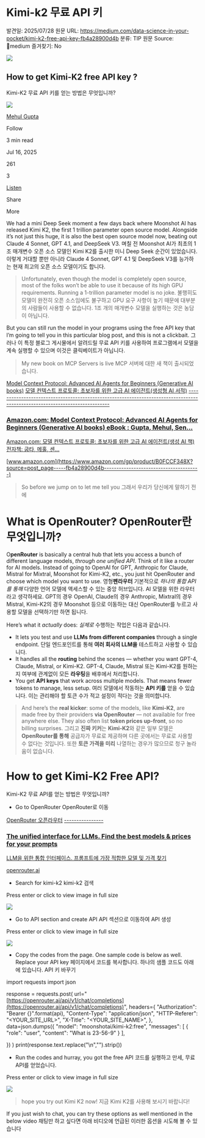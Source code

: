 # Kimi-k2 무료 API 키

발견일: 2025/07/28
원문 URL: https://medium.com/data-science-in-your-pocket/kimi-k2-free-api-key-fb4a28900d4b
분류: TIP
원문 Source: 🔗medium
즐겨찾기: No

![](https://miro.medium.com/v2/resize:fit:1200/1*kmdPBm_FAzulvRDdztsP6Q.png)

## How to get Kimi-K2 free API key ?
Kimi-K2 무료 API 키를 얻는 방법은 무엇입니까?

![](https://miro.medium.com/v2/resize:fill:64:64/1*vyvhK_h4zA05mg_Y-n2qBA.jpeg)

[Mehul Gupta](https://medium.com/@mehulgupta_7991?source=post_page---byline--fb4a28900d4b---------------------------------------)

Follow

3 min read

Jul 16, 2025

261

3

[Listen](https://medium.com/plans?dimension=post_audio_button&postId=fb4a28900d4b&source=upgrade_membership---post_audio_button-----------------------------------------)

Share

More

We had a mini Deep Seek moment a few days back where Moonshot AI has released Kimi K2, the first 1 trillion parameter open source model. Alongside it’s not just this huge, it is also the best open source model now, beating out Claude 4 Sonnet, GPT 4.1, and DeepSeek V3.
며칠 전 Moonshot AI가 최초의 1조 매개변수 오픈 소스 모델인 Kimi K2를 출시한 미니 Deep Seek 순간이 있었습니다. 이렇게 거대할 뿐만 아니라 Claude 4 Sonnet, GPT 4.1 및 DeepSeek V3를 능가하는 현재 최고의 오픈 소스 모델이기도 합니다.

> Unfortunately, even though the model is completely open source, most of the folks won’t be able to use it because of its high GPU requirements. Running a 1-trillion parameter model is no joke.
불행히도 모델이 완전히 오픈 소스임에도 불구하고 GPU 요구 사항이 높기 때문에 대부분의 사람들이 사용할 수 없습니다. 1조 개의 매개변수 모델을 실행하는 것은 농담이 아닙니다.
> 

But you can still run the model in your programs using the free API key that I’m going to tell you in this particular blog post, and this is not a clickbait.
그러나 이 특정 블로그 게시물에서 알려드릴 무료 API 키를 사용하여 프로그램에서 모델을 계속 실행할 수 있으며 이것은 클릭베이트가 아닙니다.

> My new book on MCP Servers is live
MCP 서버에 대한 새 책이 출시되었습니다.
> 

[Model Context Protocol: Advanced AI Agents for Beginners (Generative AI books)](https://www.amazon.com/gp/product/B0FCCF348X?source=post_page-----fb4a28900d4b---------------------------------------)
[모델 컨텍스트 프로토콜: 초보자를 위한 고급 AI 에이전트(생성형 AI 서적)](https://www.amazon.com/gp/product/B0FCCF348X?source=post_page-----fb4a28900d4b---------------------------------------)
[----------------------------------------------------------------------------------------------------------------------------](https://www.amazon.com/gp/product/B0FCCF348X?source=post_page-----fb4a28900d4b---------------------------------------)

### [Amazon.com: Model Context Protocol: Advanced AI Agents for Beginners (Generative AI books) eBook : Gupta, Mehul, Sen…](https://www.amazon.com/gp/product/B0FCCF348X?source=post_page-----fb4a28900d4b---------------------------------------)

[Amazon.com: 모델 컨텍스트 프로토콜: 초보자를 위한 고급 AI 에이전트(생성 AI 책) 전자책: 굽타, 메훌, 센...](https://www.amazon.com/gp/product/B0FCCF348X?source=post_page-----fb4a28900d4b---------------------------------------)

[www.amazon.com](https://www.amazon.com/gp/product/B0FCCF348X?source=post_page-----fb4a28900d4b---------------------------------------)

> So before we jump on to let me tell you
그래서 우리가 당신에게 말하기 전에
> 

# What is OpenRouter? OpenRouter란 무엇입니까?

O**penRouter** is basically a central hub that lets you access a bunch of different language models, *through one unified API*. Think of it like a router for AI models. Instead of going to OpenAI for GPT, Anthropic for Claude, Mistral for Mixtral, Moonshot for Kimi-K2, etc., you just hit OpenRouter and choose which model you want to use.
영형**펜라우터** 기본적으로 *하나의 통합 API를 통해* 다양한 언어 모델에 액세스할 수 있는 중앙 허브입니다. AI 모델을 위한 라우터라고 생각하세요. GPT의 경우 OpenAI, Claude의 경우 Anthropic, Mixtral의 경우 Mistral, Kimi-K2의 경우 Moonshot 등으로 이동하는 대신 OpenRouter를 누르고 사용할 모델을 선택하기만 하면 됩니다.

Here’s what it *actually* does:
*실제로* 수행하는 작업은 다음과 같습니다.

- It lets you test and use **LLMs from different companies** through a single endpoint.
단일 엔드포인트를 통해 **여러 회사의 LLM을** 테스트하고 사용할 수 있습니다.
- It handles all the **routing** behind the scenes — whether you want GPT-4, Claude, Mistral, or Kimi-K2.
GPT-4, Claude, Mistral 또는 Kimi-K2를 원하는지 여부에 관계없이 모든 **라우팅**을 배후에서 처리합니다.
- You get **API keys** that work across multiple models. That means fewer tokens to manage, less setup.
여러 모델에서 작동하는 **API 키를** 얻을 수 있습니다. 이는 관리해야 할 토큰 수가 적고 설정이 적다는 것을 의미합니다.

> And here’s the **real kicker**: some of the models, like **Kimi-K2**, are made free by their providers **via OpenRouter** — not available for free anywhere else. They also often list **token prices up-front**, so no billing surprises.
그리고 **진짜 키커**는 **Kimi-K2**와 같은 일부 모델은 **OpenRouter를 통해** 공급자가 무료로 제공하며 다른 곳에서는 무료로 사용할 수 없다는 것입니다. 또한 **토큰 가격을 미리** 나열하는 경우가 많으므로 청구 놀라움이 없습니다.
> 

# How to get Kimi-K2 Free API?
Kimi-K2 무료 API를 얻는 방법은 무엇입니까?

- Go to OpenRouter OpenRouter로 이동

[OpenRouter 오픈라우터](https://openrouter.ai/?source=post_page-----fb4a28900d4b---------------------------------------)
[----------------](https://openrouter.ai/?source=post_page-----fb4a28900d4b---------------------------------------)

### [The unified interface for LLMs. Find the best models & prices for your prompts](https://openrouter.ai/?source=post_page-----fb4a28900d4b---------------------------------------)

[LLM을 위한 통합 인터페이스. 프롬프트에 가장 적합한 모델 및 가격 찾기](https://openrouter.ai/?source=post_page-----fb4a28900d4b---------------------------------------)

[openrouter.ai](https://openrouter.ai/?source=post_page-----fb4a28900d4b---------------------------------------)

- Search for kimi-k2 kimi-k2 검색

Press enter or click to view image in full size

![](https://miro.medium.com/v2/resize:fit:700/1*qH7EE555zzBUFqB_UXKwmQ.png)

- Go to API section and create API
API 섹션으로 이동하여 API 생성

Press enter or click to view image in full size

![](https://miro.medium.com/v2/resize:fit:700/1*vVPLBICq9fj3ylWqudh1Hg.png)

- Copy the codes from the page. One sample code is below as well. Replace your API key
페이지에서 코드를 복사합니다. 하나의 샘플 코드도 아래에 있습니다. API 키 바꾸기

import requests
import json

response = requests.post(
url="[https://openrouter.ai/api/v1/chat/completions](https://openrouter.ai/api/v1/chat/completions)",
headers={
"Authorization": "Bearer {}".format(api),
"Content-Type": "application/json",
"HTTP-Referer": "<YOUR_SITE_URL>",
"X-Title": "<YOUR_SITE_NAME>",
},
data=json.dumps({
"model": "moonshotai/kimi-k2:free",
"messages": [
{
"role": "user",
"content": "What is 23-56-9"
}
],

})
)
print(response.text.replace("\n","").strip())

- Run the codes and hurray, you got the free API
코드를 실행하고 만세, 무료 API를 얻었습니다.

Press enter or click to view image in full size

![](https://miro.medium.com/v2/resize:fit:700/1*9qNRqqXzX9o9qqWwswOdlg.png)

> hope you try out Kimi K2 now!
지금 Kimi K2를 사용해 보시기 바랍니다!
> 

If you just wish to chat, you can try these options as well mentioned in the below video
채팅만 하고 싶다면 아래 비디오에 언급된 이러한 옵션을 시도해 볼 수 있습니다
